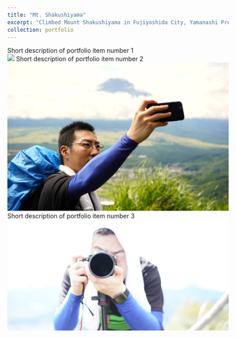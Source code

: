 ```yaml
---
title: "Mt. Shakushiyama"
excerpt: "Climbed Mount Shakushiyama in Fujiyoshida City, Yamanashi Prefecture.<br/><img src='/images/sp001.JPG'>" 
collection: portfolio
---
```


Short description of portfolio item number 1<br/><img src='/images/sp001.JPG'>
Short description of portfolio item number 2<br/><img src='/images/sp002.JPG'>
Short description of portfolio item number 3<br/><img src='/images/sp003.JPG'>
